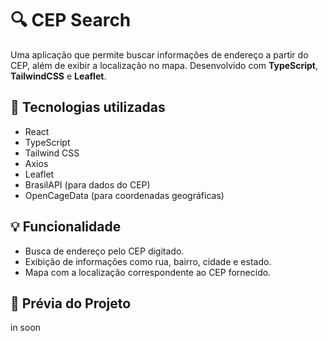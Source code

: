 # 🔍 CEP Search

Uma aplicação que permite buscar informações de endereço a partir do CEP, além de exibir a localização no mapa. Desenvolvido com **TypeScript**, **TailwindCSS** e **Leaflet**.

## 🚀 Tecnologias utilizadas

- React
- TypeScript
- Tailwind CSS
- Axios
- Leaflet
- BrasilAPI (para dados do CEP)
- OpenCageData (para coordenadas geográficas)

## 💡 Funcionalidade

- Busca de endereço pelo CEP digitado.
- Exibição de informações como rua, bairro, cidade e estado.
- Mapa com a localização correspondente ao CEP fornecido.

## 📸 Prévia do Projeto

in soon

